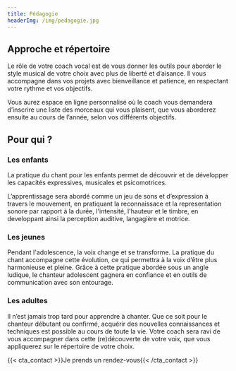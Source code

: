 ```yaml
---
title: Pédagogie
headerImg: /img/pedagogie.jpg
---
```


## Approche et répertoire

Le rôle de votre coach vocal est de vous donner les outils pour aborder le style musical de votre choix avec plus de liberté et d’aisance. Il vous accompagne dans vos projets avec bienveillance et patience, en respectant votre rythme et vos objectifs.

Vous aurez espace en ligne personnalisé où le coach vous demandera d’inscrire une liste des morceaux qui vous plaisent, que vous aborderez ensuite au cours de l’année, selon vos différents objectifs. 

## Pour qui ?

### Les enfants

La pratique du chant pour les enfants permet de découvrir et de développer les capacités expressives, musicales et psicomotrices. 

L’apprentissage sera abordé comme un jeu de sons et d’expression à travers le mouvement, en pratiquant la reconnaissace et la representation sonore par rapport à la durée, l'intensité, l'hauteur et le timbre, en developpant ainsi la perception auditive, langagière et motrice.

### Les jeunes

Pendant l'adolescence, la voix change et se transforme. La pratique du chant accompagne cette évolution, ce qui permettra à la voix d’être plus harmonieuse et pleine. Grâce à cette pratique abordée sous un angle ludique, le chanteur adolescent gagnera en confiance et en outils de communication avec son entourage. 

### Les adultes

Il n’est jamais trop tard pour apprendre à chanter. Que ce soit pour le chanteur débutant ou confirmé, acquérir des nouvelles connaissances et techniques est possible au cours de toute la vie. Votre coach sera ravi de vous accompagner dans cette (re)découverte de votre voix, que vous appliquerez sur le répertoire de votre choix.

{{< cta_contact >}}Je prends un rendez-vous{{< /cta_contact >}}
